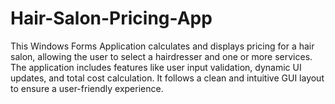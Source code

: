 # Hair-Salon-Pricing-App
This Windows Forms Application calculates and displays pricing for a hair salon, allowing the user to select a hairdresser and one or more services. The application includes features like user input validation, dynamic UI updates, and total cost calculation. It follows a clean and intuitive GUI layout to ensure a user-friendly experience.
